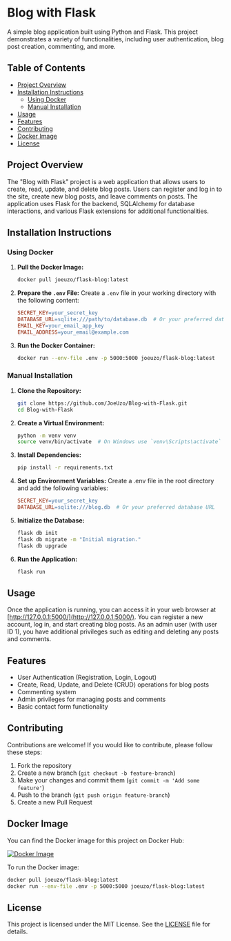 # Blog with Flask

A simple blog application built using Python and Flask. This project demonstrates a variety of functionalities, including user authentication, blog post creation, commenting, and more.

## Table of Contents

- [Project Overview](#project-overview)
- [Installation Instructions](#installation-instructions)
  - [Using Docker](#using-docker)
  - [Manual Installation](#manual-installation)
- [Usage](#usage)
- [Features](#features)
- [Contributing](#contributing)
- [Docker Image](#docker-image)
- [License](#license)
  

## Project Overview

The "Blog with Flask" project is a web application that allows users to create, read, update, and delete blog posts. Users can register and log in to the site, create new blog posts, and leave comments on posts. The application uses Flask for the backend, SQLAlchemy for database interactions, and various Flask extensions for additional functionalities.

## Installation Instructions

### Using Docker

1. **Pull the Docker Image:**
   ```bash
   docker pull joeuzo/flask-blog:latest
   ```

2. **Prepare the `.env` File:**
   Create a `.env` file in your working directory with the following content:
   ```makefile
   SECRET_KEY=your_secret_key
   DATABASE_URL=sqlite:///path/to/database.db  # Or your preferred database URL
   EMAIL_KEY=your_email_app_key
   EMAIL_ADDRESS=your_email@example.com
   ```

3. **Run the Docker Container:**
   ```bash
   docker run --env-file .env -p 5000:5000 joeuzo/flask-blog:latest
   ```

### Manual Installation

1. **Clone the Repository:**
   ```bash
   git clone https://github.com/JoeUzo/Blog-with-Flask.git
   cd Blog-with-Flask
   ```

2. **Create a Virtual Environment:**
   ```bash
   python -m venv venv
   source venv/bin/activate  # On Windows use `venv\Scripts\activate`
   ```

3. **Install Dependencies:**
   ```bash
   pip install -r requirements.txt
   ```

4. **Set up Environment Variables:**
   Create a .env file in the root directory and add the following variables:
   ```makefile
   SECRET_KEY=your_secret_key
   DATABASE_URL=sqlite:///blog.db  # Or your preferred database URL
   ```

5. **Initialize the Database:**
   ```bash
   flask db init
   flask db migrate -m "Initial migration."
   flask db upgrade
   ```

6. **Run the Application:**
   ```bash
   flask run
   ```

## Usage

Once the application is running, you can access it in your web browser at [http://127.0.0.1:5000/](http://127.0.0.1:5000/). You can register a new account, log in, and start creating blog posts. As an admin user (with user ID 1), you have additional privileges such as editing and deleting any posts and comments.

## Features

- User Authentication (Registration, Login, Logout)
- Create, Read, Update, and Delete (CRUD) operations for blog posts
- Commenting system
- Admin privileges for managing posts and comments
- Basic contact form functionality

## Contributing

Contributions are welcome! If you would like to contribute, please follow these steps:

1. Fork the repository
2. Create a new branch (`git checkout -b feature-branch`)
3. Make your changes and commit them (`git commit -m 'Add some feature'`)
4. Push to the branch (`git push origin feature-branch`)
5. Create a new Pull Request

## Docker Image

You can find the Docker image for this project on Docker Hub:

[![Docker Image](https://img.shields.io/badge/Docker%20Hub-flask--blog-blue)](https://hub.docker.com/r/joeuzo/flask-blog)

To run the Docker image:

```sh
docker pull joeuzo/flask-blog:latest
docker run --env-file .env -p 5000:5000 joeuzo/flask-blog:latest
```

## License

This project is licensed under the MIT License. See the [LICENSE](LICENSE) file for details.
